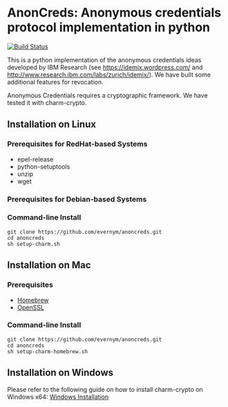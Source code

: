 # AnonCreds: Anonymous credentials protocol implementation in python
[![Build Status](https://jenkins.evernym.com/buildStatus/icon?job=Anoncreds/master)](https://jenkins.evernym.com/view/Core/job/Anoncreds/job/master/)

This is a python implementation of the anonymous credentials ideas developed by
IBM Research (see https://idemix.wordpress.com/ and
http://www.research.ibm.com/labs/zurich/idemix/). We have built some additional
features for revocation.

Anonymous Credentials requires a cryptographic framework. We have tested it with charm-crypto.
## Installation on Linux

### Prerequisites for RedHat-based Systems

- epel-release
- python-setuptools
- unzip
- wget

### Prerequisites for Debian-based Systems

### Command-line Install

```
git clone https://github.com/evernym/anoncreds.git
cd anoncreds
sh setup-charm.sh
```

## Installation on Mac

### Prerequisites

- [Homebrew](http://brew.sh)
- [OpenSSL](https://solitum.net/openssl-os-x-el-capitan-and-brew)

### Command-line Install

```
git clone https://github.com/evernym/anoncreds.git
cd anoncreds
sh setup-charm-homebrew.sh
```

## Installation on Windows

Please refer to the following guide on how to install charm-crypto on Windows x64:
[Windows Installation](windows-installation-guide.md)
